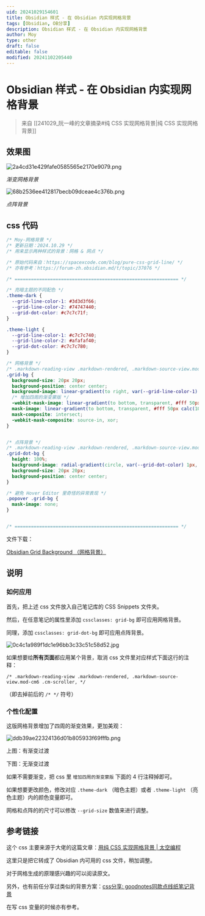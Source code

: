 ```yaml
---
uid: 20241029154601
title: Obsidian 样式 - 在 Obsidian 内实现网格背景
tags: [Obsidian, OB分享]
description: Obsidian 样式 - 在 Obsidian 内实现网格背景
author: Moy
type: other
draft: false
editable: false
modified: 20241102205440
---
```


# Obsidian 样式 - 在 Obsidian 内实现网格背景

> 来自 [[241029_阮一峰的文章摘录#纯 CSS 实现网格背景|纯 CSS 实现网格背景]]

## 效果图

![2a4cd31e429fafe0585565e2170e9079.png](https://cdn.pkmer.cn/images/2a4cd31e429fafe0585565e2170e9079.png!pkmer)

*渐变网格背景*

![68b2536ee412817becb09dceae4c376b.png](https://cdn.pkmer.cn/images/68b2536ee412817becb09dceae4c376b.png!pkmer)

*点阵背景*

## css 代码

```css
/* Moy-网格背景 */
/* 更新日期：2024.10.29 */
/* 用来显示两种样式的背景：网格 & 网点 */

/* 原始代码来自：https://spacexcode.com/blog/pure-css-grid-line/ */
/* 亦有参考：https://forum-zh.obsidian.md/t/topic/37076 */

/* ============================================================ */

/* 亮暗主题的不同配色 */
.theme-dark {
  --grid-line-color-1: #3d3d3f66;
  --grid-line-color-2: #74747440;
  --grid-dot-color: #c7c7c71f;
}

.theme-light {
  --grid-line-color-1: #c7c7c740;
  --grid-line-color-2: #afafaf40;
  --grid-dot-color: #c7c7c780;
}

/* 网格背景 */
/* .markdown-reading-view .markdown-rendered, .markdown-source-view.mod-cm6 .cm-scroller, */
.grid-bg {
  background-size: 20px 20px;
  background-position: center center;
  background-image: linear-gradient(to right, var(--grid-line-color-1) 1px, transparent 1px), linear-gradient(to bottom, var(--grid-line-color-2) 1px, transparent 1px);
  /* 增加四周的渐变蒙版 */
  -webkit-mask-image: linear-gradient(to bottom, transparent, #fff 50px calc(100% - 50px), transparent), linear-gradient(to right, transparent, #fff 50px calc(100% - 50px), transparent);
  mask-image: linear-gradient(to bottom, transparent, #fff 50px calc(100% - 50px), transparent), linear-gradient(to right, transparent, #fff 50px calc(100% - 50px), transparent);
  mask-composite: intersect;
  -webkit-mask-composite: source-in, xor;
}


/* 点阵背景 */
/* .markdown-reading-view .markdown-rendered, .markdown-source-view.mod-cm6 .cm-scroller, */
.grid-dot-bg {
  height: 100%;
  background-image: radial-gradient(circle, var(--grid-dot-color) 1px, var(--background-primary) 1px);
  background-size: 20px 20px;
  background-position: center center;
}

/* 避免 Hover Editor 里奇怪的异常表现 */
.popover .grid-bg {
  mask-image: none;
}


/* ============================================================ */

```

文件下载：

[Obsidian Grid Background （网格背景）](https://gist.github.com/Moyf/9942d3e0b44017dcc82fd79883219c27)

## 说明

### 如何应用

首先，把上述 css 文件放入自己笔记库的 CSS Snippets 文件夹。

然后，在任意笔记的属性里添加 `cssclasses: grid-bg` 即可应用网格背景。

同理，添加 `cssclasses: grid-dot-bg` 即可应用点阵背景。

![0c4c1a989f1dc1e96bb3c33c51c58d52.jpg](https://cdn.pkmer.cn/images/0c4c1a989f1dc1e96bb3c33c51c58d52.jpg!pkmer)

如果想要给**所有页面**都应用某个背景，取消 css 文件里对应样式下面这行的注释：

`/* .markdown-reading-view .markdown-rendered, .markdown-source-view.mod-cm6 .cm-scroller, */`

（即去掉前后的 `/* */` 符号）

### 个性化配置

这版网格背景增加了四周的渐变效果，更加美观：

![ddb39ae22324136d01b805933f69fffb.png](https://cdn.pkmer.cn/images/ddb39ae22324136d01b805933f69fffb.png!pkmer)

上图：有渐变过渡

下图：无渐变过渡

如果不需要渐变，把 css 里 `增加四周的渐变蒙版` 下面的 4 行注释掉即可。

如果想要更改颜色，修改对应 `.theme-dark` （暗色主题）或者 `.theme-light` （亮色主题）内的颜色变量即可。

网格和点阵的的尺寸可以修改 `--grid-size` 数值来进行调整。

## 参考链接

这个 css 主要来源于大佬的这篇文章：[用纯 CSS 实现网格背景 | 太空编程](https://spacexcode.com/blog/pure-css-grid-line/)

这里只是把它转成了 Obsidian 内可用的 css 文件，稍加调整。

对于网格生成的原理感兴趣的可以阅读原文。

另外，也有前任分享过类似的背景方案：[css分享: goodnotes同款点线纸笔记背景](https://forum-zh.obsidian.md/t/topic/37076)

在写 css 变量的时候亦有参考。
